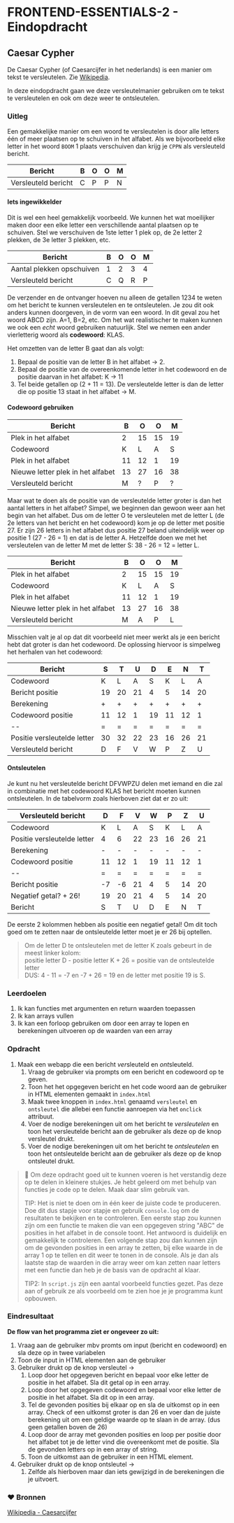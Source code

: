 # FRONTEND-ESSENTIALS-2 - Eindopdracht

##  Caesar Cypher

De Caesar Cypher (of Caesarcijfer in het nederlands) is een manier om tekst te versleutelen. Zie [Wikipedia](https://simple.wikipedia.org/wiki/Caesar_cipher). 

In deze eindopdracht gaan we deze versleutelmanier gebruiken om te tekst te versleutelen en ook om deze weer te ontsleutelen.

### Uitleg

Een gemakkelijke manier om een woord te versleutelen is door alle letters één of meer plaatsen op te schuiven in het alfabet. Als we bijvoorbeeld elke letter in het woord `BOOM` 1 plaats verschuiven dan krijg je `CPPN` als versleuteld bericht.

Bericht | B | O | O | M
-- | --|--|--|--
Versleuteld bericht | C | P | P | N

#### Iets ingewikkelder

Dit is wel een heel gemakkelijk voorbeeld. We kunnen het wat moeilijker maken door een elke letter een verschillende aantal plaatsen op te schuiven. Stel we verschuiven de 1ste letter 1 plek op, de 2e letter 2 plekken, de 3e letter 3 plekken, etc.

Bericht | B | O | O | M
-- | --|--|--|--
Aantal plekken opschuiven | 1 | 2 | 3 | 4
Versleuteld bericht | C | Q | R | P

De verzender en de ontvanger hoeven nu alleen de getallen 1234 te weten om het bericht te kunnen versleutelen en te ontsleutelen. Je zou dit ook anders kunnen doorgeven, in de vorm van een woord. In dit geval zou het woord ABCD zijn. A=1, B=2, etc. Om het wat realistischer te maken kunnen we ook een *echt* woord gebruiken natuurlijk. Stel we nemen een ander vierletterig woord als **codewoord**: KLAS.

Het omzetten van de letter B gaat dan als volgt:
1. Bepaal de positie van de letter B in het alfabet -> 2.
2. Bepaal de positie van de overeenkomende letter in het codewoord en de positie daarvan in het alfabet: K -> 11
3. Tel beide getallen op (2 + 11 = 13). De versleutelde letter is dan de letter die op positie 13 staat in het alfabet -> M.

#### Codewoord gebruiken

Bericht | B | O | O | M
-- | --|--|--|--
Plek in het alfabet | 2 | 15 | 15 | 19
Codewoord | K | L | A | S
Plek in het alfabet | 11 | 12 | 1 | 19
Nieuwe letter plek in het alfabet | 13 | 27 | 16 | 38
Versleuteld bericht | M | ? | P | ?

Maar wat te doen als de positie van de versleutelde letter groter is dan het aantal letters in het alfabet? Simpel, we beginnen dan gewoon weer aan het begin van het alfabet. Dus om de letter O te versleutelen met de letter L (de 2e letters van het bericht en het codewoord) kom je op de letter met positie 27. Er zijn 26 letters in het alfabet dus positie 27 beland uiteindelijk weer op positie 1 (27 - 26 = 1) en dat is de letter A. Hetzelfde doen we met het versleutelen van de letter M met de letter S: 38 - 26 = 12 = letter L.

Bericht | B | O | O | M
-- | --|--|--|--
Plek in het alfabet | 2 | 15 | 15 | 19
Codewoord | K | L | A | S
Plek in het alfabet | 11 | 12 | 1 | 19
Nieuwe letter plek in het alfabet | 13 | 27 | 16 | 38
Versleuteld bericht | M | A | P | L

Misschien valt je al op dat dit voorbeeld niet meer werkt als je een bericht hebt dat groter is dan het codewoord. De oplossing hiervoor is simpelweg het herhalen van het codewoord:

Bericht | S | T | U | D | E | N | T
-- | --|--|--|-- | -- | -- | -- 
Codewoord | K | L | A | S | K | L | A
Bericht positie | 19 | 20 | 21 | 4 | 5 |14 | 20
Berekening | + | + | + | + | + | + | +
Codewoord positie | 11 | 12 | 1 | 19 | 11 | 12 | 1
-- | = | = | = | = | = | = | =
Positie versleutelde letter | 30 | 32 | 22 | 23 | 16 | 26 | 21
Versleuteld bericht | D | F | V | W | P | Z | U 

#### Ontsleutelen

Je kunt nu het versleutelde bericht DFVWPZU delen met iemand en die zal in combinatie met het codewoord KLAS het bericht moeten kunnen ontsleutelen. In de tabelvorm zoals hierboven ziet dat er zo uit:

Versleuteld bericht | D | F | V | W | P | Z | U 
-- | --|--|--|-- | -- | -- | -- 
Codewoord | K | L | A | S | K | L | A
Positie versleutelde letter | 4 | 6 | 22 | 23 | 16 | 26 | 21
Berekening | - | - | - | - | - | - | -
Codewoord positie | 11 | 12 | 1 | 19 | 11 | 12 | 1
-- | = | = | = | = | = | = | =
Bericht positie | -7 | -6 | 21 | 4 | 5 |14 | 20
Negatief getal? + 26! | 19 | 20 | 21 | 4 | 5 | 14 | 20
Bericht | S | T | U | D | E | N | T

De eerste 2 kolommen hebben als positie een negatief getal! Om dit toch goed om te zetten naar de ontsleutelde letter moet je er 26 bij optellen.
> Om de letter D te ontsleutelen met de letter K zoals gebeurt in de meest linker kolom:  
> positie letter D - positie letter K + 26 = positie van de ontsleutelde letter  
> DUS: 4 - 11 = -7 en -7 + 26 = 19 en de letter met positie 19 is S.

### Leerdoelen

1. Ik kan functies met argumenten en return waarden toepassen
2. Ik kan arrays vullen 
3. Ik kan een forloop gebruiken om door een array te lopen en berekeningen uitvoeren op de waarden van een array
### Opdracht

1. Maak een webapp die een bericht *ver*sleuteld en *ont*sleuteld.
   1. Vraag de gebruiker via prompts om een bericht en codewoord op te geven.
   2. Toon het het opgegeven bericht en het code woord aan de gebruiker in HTML elementen gemaakt in `index.html`
   3. Maak twee knoppen in `index.html` genaamd `versleutel` en `ontsleutel` die allebei een functie aanroepen via het `onclick` attribuut.
   4. Voer de nodige berekeningen uit om het bericht te *versleutelen* en toon het versleutelde bericht aan de gebruiker als deze op de knop versleutel drukt.
   5. Voer de nodige berekeningen uit om het bericht te *ontsleutelen* en toon het ontsleutelde bericht aan de gebruiker als deze op de knop ontsleutel drukt.

> :rocket: Om deze opdracht goed uit te kunnen voeren is het verstandig deze op te delen in kleinere stukjes. Je hebt geleerd om met behulp van functies je code op te delen. Maak daar slim gebruik van.  
> 
> TIP: Het is niet te doen om in één keer de juiste code te produceren. Doe dit dus stapje voor stapje en gebruik `console.log` om de resultaten te bekijken en te controleren. Een eerste stap zou kunnen zijn om een functie te maken die van een opgegeven string "ABC" de posities in het alfabet in de console toont. Het antwoord is duidelijk en gemakkelijk te controleren. Een volgende stap zou dan kunnen zijn om de gevonden posities in een array te zetten, bij elke waarde in de array 1 op te tellen en dit weer te tonen in de console. Als je dan als laatste stap de waarden in die array weer om kan zetten naar letters met een functie dan heb je de basis van de opdracht al klaar. 
>
> TIP2: In `script.js` zijn een aantal voorbeeld functies gezet. Pas deze aan of gebruik ze als voorbeeld om te zien hoe je je programma kunt opbouwen.  
### Eindresultaat

**De flow van het programma ziet er ongeveer zo uit:**  
1. Vraag aan de gebruiker mbv promts om input (bericht en codewoord) en sla deze op in twee variabelen
2. Toon de input in HTML elementen aan de gebruiker
3. Gebruiker drukt op de knop versleutel ->
   1. Loop door het opgegeven bericht en bepaal voor elke letter de positie in het alfabet. Sla dit getal op in een array.
   2. Loop door het opgegeven codewoord en bepaal voor elke letter de positie in het alfabet. Sla dit op in een array.
   3. Tel de gevonden posities bij elkaar op en sla de uitkomst op in een array. Check of een uitkomst groter is dan 26 en voer dan de juiste berekening uit om een geldige waarde op te slaan in de array. (dus geen getallen boven de 26)
   4. Loop door de array met gevonden posities en loop per positie door het alfabet tot je de letter vind die overeenkomt met de positie. Sla de gevonden letters op in een array of string.
   5. Toon de uitkomst aan de gebruiker in een HTML element.
4. Gebruiker drukt op de knop ontsleutel ->
   1. Zelfde als hierboven maar dan iets gewijzigd in de berekeningen die je uitvoert. 




### :heart: Bronnen

[Wikipedia - Caesarcijfer ](https://nl.wikipedia.org/wiki/Caesarcijfer)